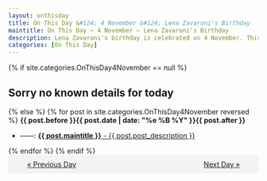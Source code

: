 ```yaml
---
layout: onthisday
title: On This Day &#124; 4 November &#124; Lena Zavaroni's Birthday
maintitle: On This Day — 4 November — Lena Zavaroni's Birthday
description: Lena Zavaroni's birthday is celebrated on 4 November. This page includes additional comments and details.
categories: [On This Day]
---
```


{% if site.categories.OnThisDay4November == null %}
<h2>Sorry no known details for today</h2>
{% else %}
{% for post in site.categories.OnThisDay4November reversed %}
<strong>{{ post.before }}{{ post.date | date: "%e %B %Y" }}{{ post.after }}</strong>
<ul>
<li> ——: <a class="{{ post.class }}" href="{{ post.url }}"><strong>{{ post.maintitle }}</strong> - {{ post.post_description }}</a></li>
</ul>
{% endfor %}
{% endif %}
<br />
<div style="background-color: #f3f3f3; padding: 10px; border-radius: 5px; text-align: center; display: flex; justify-content: space-evenly;">
<a href="/onthisday/11/11-03">« Previous Day</a>
<span style="visibility:hidden;">[ Visit Leap Year February 29 ]</span>
<a href="/onthisday/11/11-05">Next Day »</a>
</div>
